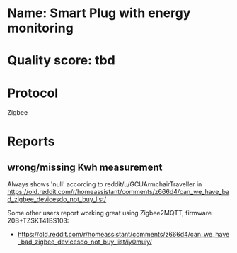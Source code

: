 # Name: Smart Plug with energy monitoring

# Quality score: tbd

# Protocol
Zigbee

# Reports

## wrong/missing Kwh measurement

Always shows 'null' according to reddit/u/GCUArmchairTraveller
 in https://old.reddit.com/r/homeassistant/comments/z666d4/can_we_have_bad_zigbee_devicesdo_not_buy_list/

Some other users report working great using Zigbee2MQTT, firmware 20B+TZSKT41BS103:
 - https://old.reddit.com/r/homeassistant/comments/z666d4/can_we_have_bad_zigbee_devicesdo_not_buy_list/iy0muiy/
